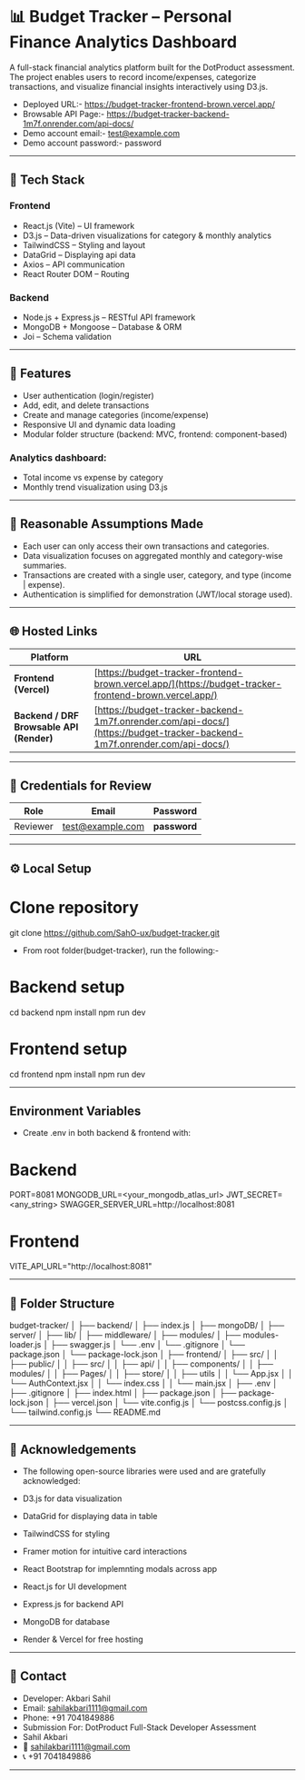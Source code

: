 # 📊 Budget Tracker – Personal Finance Analytics Dashboard

A full-stack financial analytics platform built for the DotProduct assessment.
The project enables users to record income/expenses, categorize transactions, and visualize financial insights interactively using D3.js.

- Deployed URL:- https://budget-tracker-frontend-brown.vercel.app/
- Browsable API Page:- https://budget-tracker-backend-1m7f.onrender.com/api-docs/
- Demo account email:- test@example.com
- Demo account password:- password

---

## 🚀 Tech Stack

### Frontend
- React.js (Vite) – UI framework
- D3.js – Data-driven visualizations for category & monthly analytics
- TailwindCSS – Styling and layout
- DataGrid – Displaying api data
- Axios – API communication
- React Router DOM – Routing

### Backend

- Node.js + Express.js – RESTful API framework
- MongoDB + Mongoose – Database & ORM
- Joi – Schema validation

---

## 📂 Features

- User authentication (login/register)
- Add, edit, and delete transactions
- Create and manage categories (income/expense)
- Responsive UI and dynamic data loading
- Modular folder structure (backend: MVC, frontend: component-based)

### Analytics dashboard:
- Total income vs expense by category
- Monthly trend visualization using D3.js

---

## 🧠 Reasonable Assumptions Made

- Each user can only access their own transactions and categories.
- Data visualization focuses on aggregated monthly and category-wise summaries.
- Transactions are created with a single user, category, and type (income | expense).
- Authentication is simplified for demonstration (JWT/local storage used).

---

## 🌐 Hosted Links

| Platform                                 | URL                                                                                                          |
| ---------------------------------------- | ------------------------------------------------------------------------------------------------------------ |
| **Frontend (Vercel)**                    | [https://budget-tracker-frontend-brown.vercel.app/](https://budget-tracker-frontend-brown.vercel.app/)                  |
| **Backend / DRF Browsable API (Render)** | [https://budget-tracker-backend-1m7f.onrender.com/api-docs/](https://budget-tracker-backend-1m7f.onrender.com/api-docs/)    |

---

## 🔐 Credentials for Review

| Role     | Email                                                     | Password           |
| -------- | --------------------------------------------------------- | ------------------ |
| Reviewer | [test@example.com](mailto:test@example.com)           | **password** |

---

## ⚙️ Local Setup

# Clone repository
git clone https://github.com/SahO-ux/budget-tracker.git

- From root folder(budget-tracker), run the following:-

# Backend setup
cd backend
npm install
npm run dev

# Frontend setup
cd frontend
npm install
npm run dev

---

## Environment Variables

- Create .env in both backend & frontend with:

# Backend
PORT=8081
MONGODB_URL=<your_mongodb_atlas_url>
JWT_SECRET=<any_string>
SWAGGER_SERVER_URL=http://localhost:8081

# Frontend
VITE_API_URL="http://localhost:8081"

---
## 📂 Folder Structure

budget-tracker/
│
├── backend/
│   ├── index.js
│   ├── mongoDB/
│   ├── server/
│         ├── lib/
│         ├── middleware/
│         ├── modules/
│         ├── modules-loader.js
│         ├── swagger.js
│   └── .env
│   └── .gitignore
│   └── package.json
│   └── package-lock.json
│
├── frontend/
│   ├── src/
│   │   ├── public/
│   │   ├── src/
│   │        ├── api/
│   │        ├── components/
│   │        ├── modules/
│   │        ├── Pages/
│   │        ├── store/
│   │        ├── utils
│   │        └── App.jsx
│   │        └── AuthContext.jsx
│   │        └── index.css
│   │        └── main.jsx
│   ├── .env
│   ├── .gitignore
│   ├── index.html
│   ├── package.json
│   ├── package-lock.json
│   ├── vercel.json
│   └── vite.config.js
│   └── postcss.config.js
│   └── tailwind.config.js
└── README.md

---

## 🧩 Acknowledgements

- The following open-source libraries were used and are gratefully acknowledged:

- D3.js for data visualization
- DataGrid for displaying data in table
- TailwindCSS for styling
- Framer motion for intuitive card interactions
- React Bootstrap for implemnting modals across app
- React.js for UI development
- Express.js for backend API
- MongoDB for database
- Render & Vercel for free hosting

---

## 📧 Contact

- Developer: Akbari Sahil
- Email: sahilakbari1111@gmail.com
- Phone: +91 7041849886
- Submission For: DotProduct Full-Stack Developer Assessment
- Sahil Akbari
- 📧 sahilakbari1111@gmail.com
- 📞 +91 7041849886

---

